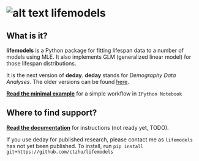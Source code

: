 ![alt text](http://a.fsdn.com/allura/p/deday/icon "")  lifemodels
=======

What is it?
-----------

**lifemodels** is a Python package for fitting lifespan data to a number of models using MLE.  It also implements GLM (generalized linear model) for those lifespan distributions.

It is the next version of **deday**. **deday** stands for *Demography Data Analyses*.  The older versions can be found [here](http://sourceforge.net/projects/deday/).

**[Read the minimal example](http://nbviewer.ipython.org/github/ctzhu/lifemodels/blob/master/examples/Intro_example.ipynb)** for a simple workflow in `IPython Notebook` 

Where to find support?
-------------

[**Read the documentation**](https://github.com/ctzhu/lifemodels/blob/master/doc/Guide.txt) for instructions (not ready yet, TODO).

If you use deday for published research, please contact me as `lifemodels` has not yet been published.
To install, run `pip install git+https://github.com/ctzhu/lifemodels`

